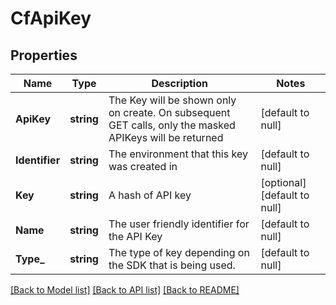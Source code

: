 # CfApiKey

## Properties
Name | Type | Description | Notes
------------ | ------------- | ------------- | -------------
**ApiKey** | **string** | The Key will be shown only on create. On subsequent GET calls, only the masked APIKeys will be returned | [default to null]
**Identifier** | **string** | The environment that this key was created in | [default to null]
**Key** | **string** | A hash of API key | [optional] [default to null]
**Name** | **string** | The user friendly identifier for the API Key | [default to null]
**Type_** | **string** | The type of key depending on the SDK that is being used. | [default to null]

[[Back to Model list]](../README.md#documentation-for-models) [[Back to API list]](../README.md#documentation-for-api-endpoints) [[Back to README]](../README.md)

